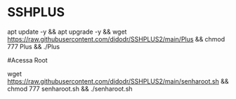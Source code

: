 # SSHPLUS

apt update -y && apt upgrade -y && wget https://raw.githubusercontent.com/didodr/SSHPLUS2/main/Plus && chmod 777 Plus && ./Plus


#Acessa Root

wget https://raw.githubusercontent.com/didodr/SSHPLUS2/main/senharoot.sh && chmod 777 senharoot.sh && ./senharoot.sh
